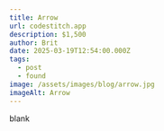 ```yaml
---
title: Arrow
url: codestitch.app
description: $1,500
author: Brit
date: 2025-03-19T12:54:00.000Z
tags:
  - post
  - found
image: /assets/images/blog/arrow.jpg
imageAlt: Arrow
---
```

blank
